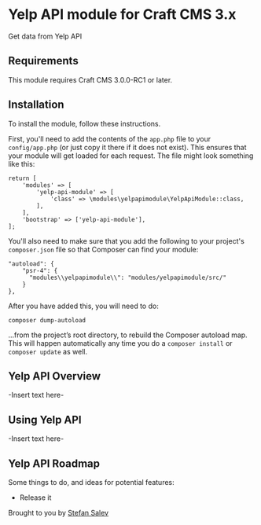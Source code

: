 # Yelp API module for Craft CMS 3.x

Get data from Yelp API

## Requirements

This module requires Craft CMS 3.0.0-RC1 or later.

## Installation

To install the module, follow these instructions.

First, you'll need to add the contents of the `app.php` file to your `config/app.php` (or just copy it there if it does not exist). This ensures that your module will get loaded for each request. The file might look something like this:
```
return [
    'modules' => [
        'yelp-api-module' => [
            'class' => \modules\yelpapimodule\YelpApiModule::class,
        ],
    ],
    'bootstrap' => ['yelp-api-module'],
];
```
You'll also need to make sure that you add the following to your project's `composer.json` file so that Composer can find your module:

    "autoload": {
        "psr-4": {
          "modules\\yelpapimodule\\": "modules/yelpapimodule/src/"
        }
    },

After you have added this, you will need to do:

    composer dump-autoload
 
 …from the project’s root directory, to rebuild the Composer autoload map. This will happen automatically any time you do a `composer install` or `composer update` as well.

## Yelp API Overview

-Insert text here-

## Using Yelp API

-Insert text here-

## Yelp API Roadmap

Some things to do, and ideas for potential features:

* Release it

Brought to you by [Stefan Salev](dzalev.com)
